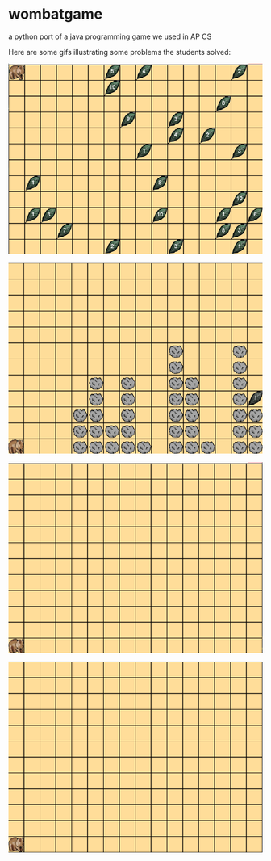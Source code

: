 # wombatgame
a python port of a java programming game we used in AP CS

Here are some gifs illustrating some problems the students solved:

![](gifs/world1.gif)


![](gifs/world10.gif)


![](gifs/b.gif)


![](gifs/screensaver.gif)

